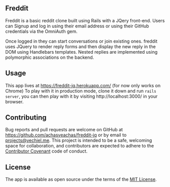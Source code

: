 ## Freddit

Freddit is a basic reddit clone built using Rails with a JQery front-end. Users can Signup and log in using their email address or using their GitHub credentials via the OmniAuth gem.

Once logged in they can start conversations or join existing ones. freddit uses JQuery to render reply forms and then display the new reply in the DOM using Handlebars templates. Nested replies are implemented using polymorphic associations on the backend.

## Usage

This app lives at https://freddit-jq.herokuapp.com/ (for now only works on Chrome)
To play with it in production mode, clone it down and run `rails server`, you can then play with it by visiting http://localhost:3000/ in your browser.

## Contributing

Bug reports and pull requests are welcome on GitHub at https://github.com/achasveachas/freddit-jq or by email to projects@yechiel.me. This project is intended to be a safe, welcoming space for collaboration, and contributors are expected to adhere to the [Contributor Covenant](http://contributor-covenant.org) code of conduct.


## License

The app is available as open source under the terms of the [MIT License](http://opensource.org/licenses/MIT).
